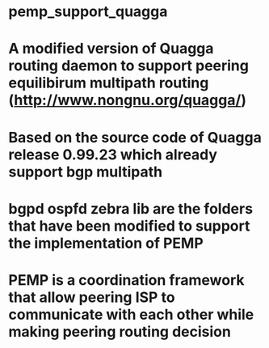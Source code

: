 # pemp_support_quagga
# A modified version of Quagga routing daemon to support peering equilibirum multipath routing (http://www.nongnu.org/quagga/)
# Based on the source code of Quagga release 0.99.23 which already support bgp multipath 
# bgpd ospfd zebra lib are the folders that have been modified to support the implementation of PEMP
# PEMP is a coordination framework that allow peering ISP to communicate with each other while making peering routing decision 

